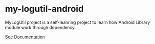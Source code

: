 # my-logutil-android
MyLogUtil project is a self-leanring project to learn how Android Library module work through dependency.

<a href="https://jitpack.io/#imsisojib/my-logutil-android/Tag">See Documentation </a>
